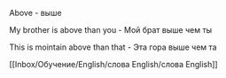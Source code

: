 Above - выше 

My brother is  above than you - Мой брат выше чем ты

This is mointain above than that  - Эта гора выше чем та



[[Inbox/Обучение/English/слова English/слова English]]
